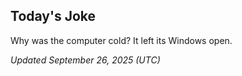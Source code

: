 ## Today's Joke
Why was the computer cold? It left its Windows open.

*Updated September 26, 2025 (UTC)*
